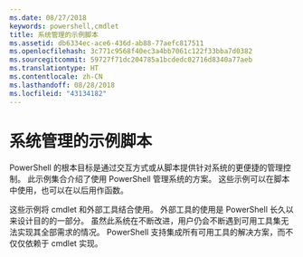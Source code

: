 ```yaml
---
ms.date: 08/27/2018
keywords: powershell,cmdlet
title: 系统管理的示例脚本
ms.assetid: db6334ec-ace6-436d-ab88-77aefc817511
ms.openlocfilehash: 3c771c9568f40ec3a4bb7061c122f33bba7d0382
ms.sourcegitcommit: 59727f71dc204785a1bcdedc02716d8340a77aeb
ms.translationtype: HT
ms.contentlocale: zh-CN
ms.lasthandoff: 08/28/2018
ms.locfileid: "43134182"
---
```

# <a name="sample-scripts-for-system-administration"></a>系统管理的示例脚本

PowerShell 的根本目标是通过交互方式或从脚本提供针对系统的更便捷的管理控制。 此示例集合介绍了使用 PowerShell 管理系统的方案。 这些示例可以在脚本中使用，也可以在以后用作函数。

这些示例将 cmdlet 和外部工具结合使用。 外部工具的使用是 PowerShell 长久以来设计目的的一部分。 虽然此系统在不断改进，用户仍会不断遇到可用工具集无法实现其全部需求的情况。 PowerShell 支持集成所有可用工具的解决方案，而不仅仅依赖于 cmdlet 实现。